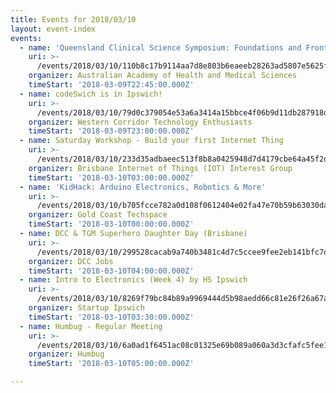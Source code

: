 ```yaml
---
title: Events for 2018/03/10
layout: event-index
events:
  - name: 'Queensland Clinical Science Symposium: Foundations and Frontiers'
    uri: >-
      /events/2018/03/10/110b8c17b9114aa7d8e803b6eaeeb28263ad5807e5625f4432d2109cda5e949b
    organizer: Australian Academy of Health and Medical Sciences
    timeStart: '2018-03-09T22:45:00.000Z'
  - name: codeSwich is in Ipswich!
    uri: >-
      /events/2018/03/10/79d0c379054e53a6a3414a15bbce4f06b9d11db287918dc0369a9ca65395ee4a
    organizer: Western Corridor Technology Enthusiasts
    timeStart: '2018-03-09T23:00:00.000Z'
  - name: Saturday Workshop - Build your first Internet Thing
    uri: >-
      /events/2018/03/10/233d35adbaeec513f8b8a0425948d7d4179cbe64a45f2dbf0d8c6c9b7cbdcfe5
    organizer: Brisbane Internet of Things (IOT) Interest Group
    timeStart: '2018-03-10T03:00:00.000Z'
  - name: 'KidHack: Arduino Electronics, Robotics & More'
    uri: >-
      /events/2018/03/10/b705fcce782a0d108f0612404e02fa47e70b59b63030da2744584aee23a61667
    organizer: Gold Coast Techspace
    timeStart: '2018-03-10T00:00:00.000Z'
  - name: DCC & TGM Superhero Daughter Day (Brisbane)
    uri: >-
      /events/2018/03/10/299528cacab9a740b3481c4d7c5ccee9fee2eb141bfc7d0d3818d947c6ca9add
    organizer: DCC Jobs
    timeStart: '2018-03-10T04:00:00.000Z'
  - name: Intro to Electronics (Week 4) by HS Ipswich
    uri: >-
      /events/2018/03/10/8269f79bc84b89a9969444d5b98aedd66c81e26f26a67aafcbc41e4b27d36dd5
    organizer: Startup Ipswich
    timeStart: '2018-03-10T03:30:00.000Z'
  - name: Humbug - Regular Meeting
    uri: >-
      /events/2018/03/10/6a0ad1f6451ac08c01325e69b089a060a3d3cfafc5fee14f0e88b53832775d9d
    organizer: Humbug
    timeStart: '2018-03-10T05:00:00.000Z'

---
```

